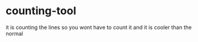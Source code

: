 # counting-tool
it is counting the lines so you wont have to count it and it is cooler than the normal
